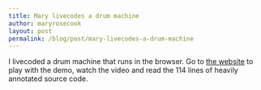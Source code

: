 ```yaml
---
title: Mary livecodes a drum machine
author: maryrosecook
layout: post
permalink: /blog/post/mary-livecodes-a-drum-machine
---
```


I livecoded a drum machine that runs in the browser.  Go to [the website](http://drum-machine.maryrosecook.com) to play with the demo, watch the video and read the 114 lines of heavily annotated source code.
